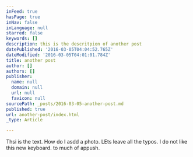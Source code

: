 ```yaml
---
inFeed: true
hasPage: true
inNav: false
inLanguage: null
starred: false
keywords: []
description: this is the descritpion of another post
datePublished: '2016-03-05T04:04:52.765Z'
dateModified: '2016-03-05T04:01:01.784Z'
title: another post
author: []
authors: []
publisher:
  name: null
  domain: null
  url: null
  favicon: null
sourcePath: _posts/2016-03-05-another-post.md
published: true
url: another-post/index.html
_type: Article

---
```

Thsi is the text.  How do I asdd a photo.  LEts leave all the typos.  I do not like this new keyboard.  to much of appush.